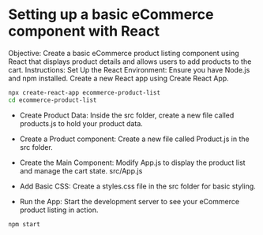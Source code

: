 # Setting up a basic eCommerce component with React

Objective:
Create a basic eCommerce product listing component using React that displays product details and allows users to add products to the cart.
Instructions:
Set Up the React Environment:
Ensure you have Node.js and npm installed.
Create a new React app using Create React App.

```bash
npx create-react-app ecommerce-product-list
cd ecommerce-product-list
```

- Create Product Data:
Inside the src folder, create a new file called products.js to hold your product data.

- Create a Product component:
Create a new file called Product.js in the src folder.

- Create the Main Component:
Modify App.js to display the product list and manage the cart state. src/App.js

- Add Basic CSS:
Create a styles.css file in the src folder for basic styling.

- Run the App:
Start the development server to see your eCommerce product listing in action.

```bash
npm start 
```